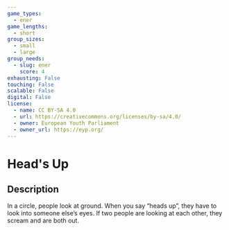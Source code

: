 ```yaml
---
game_types:
  - ener
game_lengths:
  - short
group_sizes:
  - small
  - large
group_needs:
  - slug: ener
    score: 4
exhausting: False
touching: False
scalable: False
digital: False
license:
  - name: CC BY-SA 4.0
  - url: https://creativecommons.org/licenses/by-sa/4.0/
  - owner: European Youth Parliament
  - owner_url: https://eyp.org/
---
```

# Head's Up

## Description
In a circle, people look at ground. When you say “heads up”, they have to look into someone else’s eyes. If two people are looking at each other, they scream and are both out.
